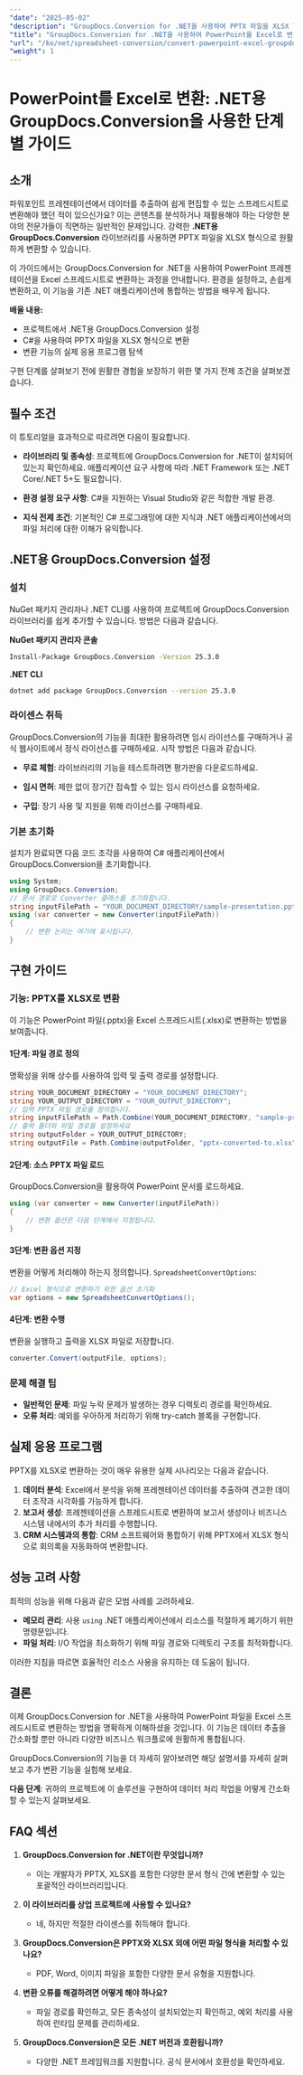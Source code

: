 ```yaml
---
"date": "2025-05-02"
"description": "GroupDocs.Conversion for .NET을 사용하여 PPTX 파일을 XLSX 형식으로 원활하게 변환하는 방법을 알아보세요. 이 단계별 가이드를 따라 데이터 처리 작업을 향상시켜 보세요."
"title": "GroupDocs.Conversion for .NET을 사용하여 PowerPoint를 Excel로 변환하는 단계별 가이드"
"url": "/ko/net/spreadsheet-conversion/convert-powerpoint-excel-groupdocs-conversion-net/"
"weight": 1
---
```


# PowerPoint를 Excel로 변환: .NET용 GroupDocs.Conversion을 사용한 단계별 가이드

## 소개
파워포인트 프레젠테이션에서 데이터를 추출하여 쉽게 편집할 수 있는 스프레드시트로 변환해야 했던 적이 있으신가요? 이는 콘텐츠를 분석하거나 재활용해야 하는 다양한 분야의 전문가들이 직면하는 일반적인 문제입니다. 강력한 **.NET용 GroupDocs.Conversion** 라이브러리를 사용하면 PPTX 파일을 XLSX 형식으로 원활하게 변환할 수 있습니다.

이 가이드에서는 GroupDocs.Conversion for .NET을 사용하여 PowerPoint 프레젠테이션을 Excel 스프레드시트로 변환하는 과정을 안내합니다. 환경을 설정하고, 손쉽게 변환하고, 이 기능을 기존 .NET 애플리케이션에 통합하는 방법을 배우게 됩니다.

**배울 내용:**
- 프로젝트에서 .NET용 GroupDocs.Conversion 설정
- C#을 사용하여 PPTX 파일을 XLSX 형식으로 변환
- 변환 기능의 실제 응용 프로그램 탐색

구현 단계를 살펴보기 전에 원활한 경험을 보장하기 위한 몇 가지 전제 조건을 살펴보겠습니다.

## 필수 조건
이 튜토리얼을 효과적으로 따르려면 다음이 필요합니다.

- **라이브러리 및 종속성**: 프로젝트에 GroupDocs.Conversion for .NET이 설치되어 있는지 확인하세요. 애플리케이션 요구 사항에 따라 .NET Framework 또는 .NET Core/.NET 5+도 필요합니다.
  
- **환경 설정 요구 사항**: C#을 지원하는 Visual Studio와 같은 적합한 개발 환경.

- **지식 전제 조건**: 기본적인 C# 프로그래밍에 대한 지식과 .NET 애플리케이션에서의 파일 처리에 대한 이해가 유익합니다.

## .NET용 GroupDocs.Conversion 설정
### 설치
NuGet 패키지 관리자나 .NET CLI를 사용하여 프로젝트에 GroupDocs.Conversion 라이브러리를 쉽게 추가할 수 있습니다. 방법은 다음과 같습니다.

**NuGet 패키지 관리자 콘솔**
```bash
Install-Package GroupDocs.Conversion -Version 25.3.0
```

**.NET CLI**
```bash
dotnet add package GroupDocs.Conversion --version 25.3.0
```

### 라이센스 취득
GroupDocs.Conversion의 기능을 최대한 활용하려면 임시 라이선스를 구매하거나 공식 웹사이트에서 정식 라이선스를 구매하세요. 시작 방법은 다음과 같습니다.

- **무료 체험**: 라이브러리의 기능을 테스트하려면 평가판을 다운로드하세요.
  
- **임시 면허**: 제한 없이 장기간 접속할 수 있는 임시 라이선스를 요청하세요.

- **구입**: 장기 사용 및 지원을 위해 라이선스를 구매하세요.

### 기본 초기화
설치가 완료되면 다음 코드 조각을 사용하여 C# 애플리케이션에서 GroupDocs.Conversion을 초기화합니다.

```csharp
using System;
using GroupDocs.Conversion;
// 문서 경로로 Converter 클래스를 초기화합니다.
string inputFilePath = "YOUR_DOCUMENT_DIRECTORY/sample-presentation.pptx";
using (var converter = new Converter(inputFilePath))
{
    // 변환 논리는 여기에 표시됩니다.
}
```

## 구현 가이드
### 기능: PPTX를 XLSX로 변환
이 기능은 PowerPoint 파일(.pptx)을 Excel 스프레드시트(.xlsx)로 변환하는 방법을 보여줍니다.

#### 1단계: 파일 경로 정의
명확성을 위해 상수를 사용하여 입력 및 출력 경로를 설정합니다.

```csharp
string YOUR_DOCUMENT_DIRECTORY = "YOUR_DOCUMENT_DIRECTORY";
string YOUR_OUTPUT_DIRECTORY = "YOUR_OUTPUT_DIRECTORY";
// 입력 PPTX 파일 경로를 정의합니다.
string inputFilePath = Path.Combine(YOUR_DOCUMENT_DIRECTORY, "sample-presentation.pptx");
// 출력 폴더와 파일 경로를 설정하세요
string outputFolder = YOUR_OUTPUT_DIRECTORY;
string outputFile = Path.Combine(outputFolder, "pptx-converted-to.xlsx");
```

#### 2단계: 소스 PPTX 파일 로드
GroupDocs.Conversion을 활용하여 PowerPoint 문서를 로드하세요.

```csharp
using (var converter = new Converter(inputFilePath))
{
    // 변환 옵션은 다음 단계에서 지정됩니다.
}
```

#### 3단계: 변환 옵션 지정
변환을 어떻게 처리해야 하는지 정의합니다. `SpreadsheetConvertOptions`:

```csharp
// Excel 형식으로 변환하기 위한 옵션 초기화
var options = new SpreadsheetConvertOptions();
```

#### 4단계: 변환 수행
변환을 실행하고 출력을 XLSX 파일로 저장합니다.

```csharp
converter.Convert(outputFile, options);
```

### 문제 해결 팁
- **일반적인 문제**: 파일 누락 문제가 발생하는 경우 디렉토리 경로를 확인하세요.
- **오류 처리**: 예외를 우아하게 처리하기 위해 try-catch 블록을 구현합니다.

## 실제 응용 프로그램
PPTX를 XLSX로 변환하는 것이 매우 유용한 실제 시나리오는 다음과 같습니다.

1. **데이터 분석**: Excel에서 분석을 위해 프레젠테이션 데이터를 추출하여 견고한 데이터 조작과 시각화를 가능하게 합니다.
2. **보고서 생성**: 프레젠테이션을 스프레드시트로 변환하여 보고서 생성이나 비즈니스 시스템 내에서의 추가 처리를 수행합니다.
3. **CRM 시스템과의 통합**: CRM 소프트웨어와 통합하기 위해 PPTX에서 XLSX 형식으로 회의록을 자동화하여 변환합니다.

## 성능 고려 사항
최적의 성능을 위해 다음과 같은 모범 사례를 고려하세요.

- **메모리 관리**: 사용 `using` .NET 애플리케이션에서 리소스를 적절하게 폐기하기 위한 명령문입니다.
- **파일 처리**: I/O 작업을 최소화하기 위해 파일 경로와 디렉토리 구조를 최적화합니다.
  
이러한 지침을 따르면 효율적인 리소스 사용을 유지하는 데 도움이 됩니다.

## 결론
이제 GroupDocs.Conversion for .NET을 사용하여 PowerPoint 파일을 Excel 스프레드시트로 변환하는 방법을 명확하게 이해하셨을 것입니다. 이 기능은 데이터 추출을 간소화할 뿐만 아니라 다양한 비즈니스 워크플로에 원활하게 통합됩니다.

GroupDocs.Conversion의 기능을 더 자세히 알아보려면 해당 설명서를 자세히 살펴보고 추가 변환 기능을 실험해 보세요.

**다음 단계**: 귀하의 프로젝트에 이 솔루션을 구현하여 데이터 처리 작업을 어떻게 간소화할 수 있는지 살펴보세요.

## FAQ 섹션
1. **GroupDocs.Conversion for .NET이란 무엇입니까?**
   - 이는 개발자가 PPTX, XLSX를 포함한 다양한 문서 형식 간에 변환할 수 있는 포괄적인 라이브러리입니다.
  
2. **이 라이브러리를 상업 프로젝트에 사용할 수 있나요?**
   - 네, 하지만 적절한 라이센스를 취득해야 합니다.

3. **GroupDocs.Conversion은 PPTX와 XLSX 외에 어떤 파일 형식을 처리할 수 있나요?**
   - PDF, Word, 이미지 파일을 포함한 다양한 문서 유형을 지원합니다.
  
4. **변환 오류를 해결하려면 어떻게 해야 하나요?**
   - 파일 경로를 확인하고, 모든 종속성이 설치되었는지 확인하고, 예외 처리를 사용하여 런타임 문제를 관리하세요.

5. **GroupDocs.Conversion은 모든 .NET 버전과 호환됩니까?**
   - 다양한 .NET 프레임워크를 지원합니다. 공식 문서에서 호환성을 확인하세요.
